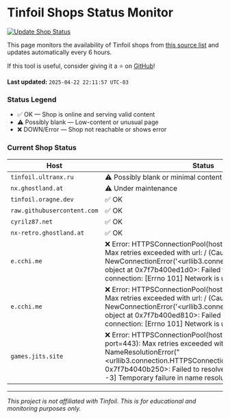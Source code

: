 #  Tinfoil Shops Status Monitor

[![Update Shop Status](https://github.com/melogabriel/tinfoil-shops-status/actions/workflows/update.yml/badge.svg)](https://github.com/melogabriel/tinfoil-shops-status/actions/workflows/update.yml)

This page monitors the availability of Tinfoil shops from [this source list](https://melogabriel.github.io/tinfoil-shops/) and updates automatically every 6 hours.

If this tool is useful, consider giving it a ⭐ on [GitHub](https://github.com/melogabriel/tinfoil-shops-status)!

**Last updated:** `2025-04-22 22:11:57 UTC-03` 

### Status Legend
- ✅ OK — Shop is online and serving valid content
- ⚠️ Possibly blank — Low-content or unusual page
- ❌ DOWN/Error — Shop not reachable or shows error

### Current Shop Status

| Host | Status |
|------|--------|
| `tinfoil.ultranx.ru` | ⚠️ Possibly blank or minimal content |
| `nx.ghostland.at` | ⚠️ Under maintenance |
| `tinfoil.oragne.dev` | ✅ OK |
| `raw.githubusercontent.com` | ✅ OK |
| `cyrilz87.net` | ✅ OK |
| `nx-retro.ghostland.at` | ✅ OK |
| `e.cchi.me` | ❌ Error: HTTPSConnectionPool(host='e.cchi.me', port=443): Max retries exceeded with url: / (Caused by NewConnectionError('<urllib3.connection.HTTPSConnection object at 0x7f7b400ed1d0>: Failed to establish a new connection: [Errno 101] Network is unreachable')) |
| `e.cchi.me` | ❌ Error: HTTPSConnectionPool(host='e.cchi.me', port=443): Max retries exceeded with url: / (Caused by NewConnectionError('<urllib3.connection.HTTPSConnection object at 0x7f7b400ed810>: Failed to establish a new connection: [Errno 101] Network is unreachable')) |
| `games.jits.site` | ❌ Error: HTTPSConnectionPool(host='games.jits.site', port=443): Max retries exceeded with url: / (Caused by NameResolutionError("<urllib3.connection.HTTPSConnection object at 0x7f7b4040b250>: Failed to resolve 'games.jits.site' ([Errno -3] Temporary failure in name resolution)")) |

---
_This project is not affiliated with Tinfoil. This is for educational and monitoring purposes only._
